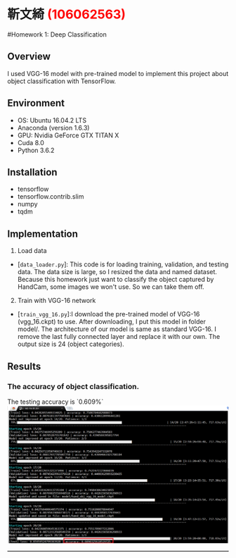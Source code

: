 # 靳文綺 <span style="color:red">(106062563)</span>

#Homework 1: Deep Classification

## Overview
I used VGG-16 model with pre-trained model to implement this project about object classification with TensorFlow.


## Environment
* OS: Ubuntu 16.04.2 LTS
* Anaconda (version 1.6.3)
* GPU: Nvidia GeForce GTX TITAN X
* Cuda 8.0
* Python 3.6.2


## Installation
* tensorflow
* tensorflow.contrib.slim
* numpy
* tqdm


## Implementation
1. Load data
- [`data_loader.py`]: This code is for loading training, validation, and testing data. The data size is large, so I resized the data and named dataset. Because this homework just want to classify the object captured by HandCam, some images we won't use. So we can take them off.

2. Train with VGG-16 network
- [`train_vgg_16.py`]:I download the pre-trained model of VGG-16 (vgg_16.ckpt) to use. After downloading, I put this model in folder model/. The architecture of our model is same as standard VGG-16. I remove the last fully connected layer and replace it with our own. The output size is 24 (object categories).


## Results
### The accuracy of object classification.
<table border=1>
<tr>
The testing accuracy is `0.609%`
</tr>

<tr>
<img src="results.png" alt="results" style="float:middle;">
</tr>
</table>


